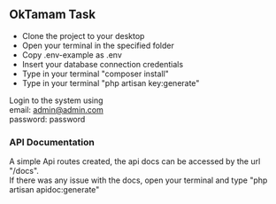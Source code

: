 ## OkTamam Task

- Clone the project to your desktop
- Open your terminal in the specified folder
- Copy .env-example as .env
- Insert your database connection credentials 
- Type in your terminal "composer install" 
- Type in your terminal "php artisan key:generate"

Login to the system using  
email: admin@admin.com   
password: password  
  
### API Documentation
A simple Api routes created, the api docs can be accessed by the url "/docs".  
If there was any issue with the docs, open your terminal and type
"php artisan apidoc:generate"
